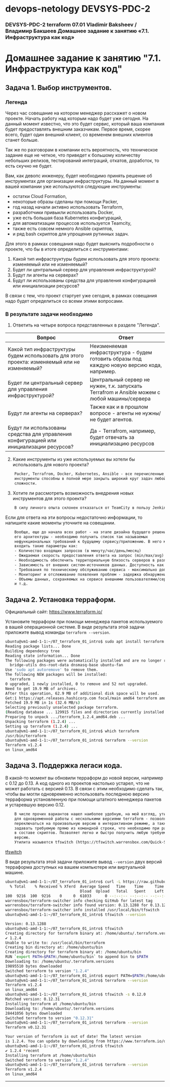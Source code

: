# devops-netology DEVSYS-PDC-2

### DEVSYS-PDC-2 terraform 07.01 Vladimir Baksheev / Владимир Бакшеев Домашнее задание к занятию «7.1. Инфраструктура как код»

# Домашнее задание к занятию "7.1. Инфраструктура как код"

## Задача 1. Выбор инструментов. 
 
### Легенда
 
Через час совещание на котором менеджер расскажет о новом проекте. Начать работу над которым надо 
будет уже сегодня. 
На данный момент известно, что это будет сервис, который ваша компания будет предоставлять внешним заказчикам.
Первое время, скорее всего, будет один внешний клиент, со временем внешних клиентов станет больше.

Так же по разговорам в компании есть вероятность, что техническое задание еще не четкое, что приведет к большому
количеству небольших релизов, тестирований интеграций, откатов, доработок, то есть скучно не будет.  
   
Вам, как девопс инженеру, будет необходимо принять решение об инструментах для организации инфраструктуры.
На данный момент в вашей компании уже используются следующие инструменты: 
- остатки Сloud Formation, 
- некоторые образы сделаны при помощи Packer,
- год назад начали активно использовать Terraform, 
- разработчики привыкли использовать Docker, 
- уже есть большая база Kubernetes конфигураций, 
- для автоматизации процессов используется Teamcity, 
- также есть совсем немного Ansible скриптов, 
- и ряд bash скриптов для упрощения рутинных задач.  

Для этого в рамках совещания надо будет выяснить подробности о проекте, что бы в итоге определиться с инструментами:

1. Какой тип инфраструктуры будем использовать для этого проекта: изменяемый или не изменяемый?
1. Будет ли центральный сервер для управления инфраструктурой?
1. Будут ли агенты на серверах?
1. Будут ли использованы средства для управления конфигурацией или инициализации ресурсов? 
 
В связи с тем, что проект стартует уже сегодня, в рамках совещания надо будет определиться со всеми этими вопросами.

### В результате задачи необходимо

1. Ответить на четыре вопроса представленных в разделе "Легенда".

| Вопрос | Ответ |
|-----|-----|
| Какой тип инфраструктуры будем использовать для этого проекта: изменяемый или не изменяемый? | Неизменяемая инфраструктура - будем готовить образы под каждую новую версию кода, например.|
| Будет ли центральный сервер для управления инфраструктурой? | Центральный сервер не нужен, т.к. запускать Terrafrom и Ansible можем с любой машины/сервера |
| Будут ли агенты на серверах? | Также как и в прошлом вопросе - агенты не нужны/не будет агентов. |
| Будут ли использованы средства для управления конфигурацией или инициализации ресурсов? | Да - Terrafrom, например, будет отвечать за инициализацию ресурсов |

2. Какие инструменты из уже используемых вы хотели бы использовать для нового проекта?

```answer1.2
    Packer, Terrafrom, Docker, Kubernetes, Ansible - все перечисленные 
    инструменты способны в полной мере закрыть широкий круг задач любой 
    сложности.
```

3. Хотите ли рассмотреть возможность внедрения новых инструментов для этого проекта?

```answer1.3
    В силу личного опыта склонен отказаться от TeamCity в пользу Jenkins или GitLab CI/CD.
```

Если для ответа на эти вопросы недостаточно информации, то напишите какие моменты уточните на совещании.

```answer1.4
    Вообще, еще до начала всех работ - на этапе дизайна будущего решения и 
    его архитектуры - необходимо получить список так называемых 
    нефункциональных требований к будущему сервису/приложению. В него могут 
    входить такие параметры как:
    - Количество входящих запросов (в минуту/час/день/месяц)
    - Ожидаемая скорость предоставления ответа на запрос (min/max/avg)
    - Необходимость обеспечить территориальную близость серверов в различных географических зонах, например
    - Зависимость от внешних систем-источников данных. Доступность как нашего сервиса, так и внешних.
    - Требования по техническому обслуживанию сервиса - максимально допустимые технологические окна, когда сервис будет недоступен и их количество.
    - Мониторинг и отслеживание появления проблем - задержка обнаружения, срок исправления и т.п.
    - Объемы данных, сохраняемых на сервисе внешними пользователями/сервисами, глубина их хранения.
    и т.д.
```

## Задача 2. Установка терраформ. 

Официальный сайт: https://www.terraform.io/

Установите терраформ при помощи менеджера пакетов используемого в вашей операционной системе.
В виде результата этой задачи приложите вывод команды `terraform --version`.

```bash
ubuntu@vm1-amd-1-1:~/07_terraform_01_intro$ sudo apt install terraform
Reading package lists... Done
Building dependency tree
Reading state information... Done
The following packages were automatically installed and are no longer required:
  bridge-utils dns-root-data dnsmasq-base ubuntu-fan
Use 'sudo apt autoremove' to remove them.
The following NEW packages will be installed:
  terraform
0 upgraded, 1 newly installed, 0 to remove and 52 not upgraded.
Need to get 19.9 MB of archives.
After this operation, 62.9 MB of additional disk space will be used.
Get:1 https://apt.releases.hashicorp.com focal/main amd64 terraform amd64 1.2.4 [19.9 MB]
Fetched 19.9 MB in 1s (32.6 MB/s)
Selecting previously unselected package terraform.
(Reading database ... 129915 files and directories currently installed.)
Preparing to unpack .../terraform_1.2.4_amd64.deb ...
Unpacking terraform (1.2.4) ...
Setting up terraform (1.2.4) ...
ubuntu@vm1-amd-1-1:~/07_terraform_01_intro$ which terraform
/usr/bin/terraform
ubuntu@vm1-amd-1-1:~/07_terraform_01_intro$ terraform --version
Terraform v1.2.4
on linux_amd64

```

## Задача 3. Поддержка легаси кода. 

В какой-то момент вы обновили терраформ до новой версии, например с 0.12 до 0.13. 
А код одного из проектов настолько устарел, что не может работать с версией 0.13. 
В связи с этим необходимо сделать так, чтобы вы могли одновременно использовать последнюю версию терраформа установленную при помощи
штатного менеджера пакетов и устаревшую версию 0.12. 

```answer3.1
    В числе прочих вариантов нашел наиболее удобную, на мой взгляд, утилиту 
    для одновременной работы с несколькими версиями terraform - позволяет 
    переключаться на произвольную версию в интерактивном режиме, а также 
    задавать требуемую прямо из командной строки, что необходимо при работе 
    в составе скриптов. Позволяет легко и быстро получить любую требуемую 
    версию.
    Утилита назывется tfswitch (https://tfswitch.warrensbox.com/Quick-Start/)
```
[tfswitch](https://tfswitch.warrensbox.com/Quick-Start/)

В виде результата этой задачи приложите вывод `--version` двух версий терраформа доступных на вашем компьютере 
или виртуальной машине.

```bash
ubuntu@vm1-amd-1-1:~/07_terraform_01_intro$ curl -L https://raw.githubusercontent.com/warrensbox/terraform-switcher/release/install.sh | sudo bash
  % Total    % Received % Xferd  Average Speed   Time    Time     Time  Current
                                 Dload  Upload   Total   Spent    Left  Speed
100  9216  100  9216    0     0  61033      0 --:--:-- --:--:-- --:--:-- 60631
warrensbox/terraform-switcher info checking GitHub for latest tag
warrensbox/terraform-switcher info found version: 0.13.1288 for 0.13.1288/linux/amd64
warrensbox/terraform-switcher info installed /usr/local/bin/tfswitch
ubuntu@vm1-amd-1-1:~/07_terraform_01_intro$ tfswitch --version

Version: 0.13.1288
ubuntu@vm1-amd-1-1:~/07_terraform_01_intro$ tfswitch
Creating directory for terraform binary at: /home/ubuntu/.terraform.versions
✔ 1.2.4
Unable to write to: /usr/local/bin/terraform
Creating bin directory at: /home/ubuntu/bin
Creating directory for terraform binary at: /home/ubuntu/bin
RUN `export PATH=$PATH:/home/ubuntu/bin` to append bin to $PATH
Downloading to: /home/ubuntu/.terraform.versions
19895510 bytes downloaded
Switched terraform to version "1.2.4"
ubuntu@vm1-amd-1-1:~/07_terraform_01_intro$ export PATH=$PATH:/home/ubuntu/bin
ubuntu@vm1-amd-1-1:~/07_terraform_01_intro$ terraform --version
Terraform v1.2.4
on linux_amd64
ubuntu@vm1-amd-1-1:~/07_terraform_01_intro$ tfswitch -s 0.12.0
Matched version: 0.12.31
Installing terraform at /home/ubuntu/bin
Downloading to: /home/ubuntu/.terraform.versions
28441056 bytes downloaded
Switched terraform to version "0.12.31"
ubuntu@vm1-amd-1-1:~/07_terraform_01_intro$ terraform --version
Terraform v0.12.31

Your version of Terraform is out of date! The latest version
is 1.2.4. You can update by downloading from https://www.terraform.io/downloads.html
ubuntu@vm1-amd-1-1:~/07_terraform_01_intro$ tfswitch
✔ 1.2.4 *recent
Installing terraform at /home/ubuntu/bin
Switched terraform to version "1.2.4"
ubuntu@vm1-amd-1-1:~/07_terraform_01_intro$ terraform --version
Terraform v1.2.4
on linux_amd64
```

---

